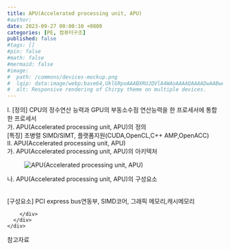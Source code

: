 ```yaml
---
title: APU(Accelerated processing unit, APU)
#author: 
date: 2023-09-27 00:00:10 +0800
categories: [PE, 컴퓨터구조]
published: false
#tags: []
#pin: false
#math: false
#mermaid: false
#image:
#  path: /commons/devices-mockup.png
#  lqip: data:image/webp;base64,UklGRpoAAABXRUJQVlA4WAoAAAAQAAAADwAABwAAQUxQSDIAAAARL0AmbZurmr57yyIiqE8oiG0bejIYEQTgqiDA9vqnsUSI6H+oAERp2HZ65qP/VIAWAFZQOCBCAAAA8AEAnQEqEAAIAAVAfCWkAALp8sF8rgRgAP7o9FDvMCkMde9PK7euH5M1m6VWoDXf2FkP3BqV0ZYbO6NA/VFIAAAA
#  alt: Responsive rendering of Chirpy theme on multiple devices.
---
```


<div class="post-wrap">
  <div class="para">
    <div class="para-title">
      I. [정의] CPU의 정수연산 능력과 GPU의 부동소수점 연산능력을 한 프로세서에 통합 한 프로세서
    </div>
    <div class="para-cntnt">
      <div class="para">
        <div class="para-title">
          가. APU(Accelerated processing unit, APU)의 정의
        </div>
        <div class="para-cntnt">
          [특징] 초병렬 SIMD/SIMT, 플랫폼지원(CUDA,OpenCL,C++ AMP,OpenACC)
        </div>
      </div>
    </div>
  </div>
  
  <div class="para">
    <div class="para-title">
      II. APU(Accelerated processing unit, APU)
    </div>
    <div class="para-cntnt">
      <div class="para">
        <div class="para-title">
          가. APU(Accelerated processing unit, APU)의 아키텍처
        </div>
        <div class="para-cntnt">
          <figure class="post-figure">
            <img src="/assets/img/posts/APU(Accelerated-processing-unit,-APU).png" alt="APU(Accelerated processing unit, APU)">
<!--            <figcaption>Source: Unveiling the Metaverse: Exploring Emerging Trends, Multifaceted Perspectives, and Future Challenges</figcaption>-->
          </figure>
        </div>
      </div>
      <div class="para">
        <div class="para-title">
          나. APU(Accelerated processing unit, APU)의 구성요소
        </div>
        <div class="para-cntnt">
          <table class="post-table">
          </table>
          [구성요소] PCI express bus연동부, SIMD코어, 그래픽 메모리,캐시메모리

        </div>
      </div>
    </div>
  </div>

  <div class="refr-wrap">
    <div class="refr-title">
        참고자료
    </div>
    <ol class="refr-list">
    <!--    <li>(나현식, 최대선) <a target="_blank" href="https://scienceon.kisti.re.kr/commons/util/originalView.do?cn=JAKO202225948430499&oCn=JAKO202225948430499&dbt=JAKO&journal=NJOU00291864">메타버스 보안 위협 요소 및 대응 방안 검토</a></li>-->
    <!--    <li>(M. Uddin, S. Manickam, H. Ullah, M. Obaidat and A. Dandoush) <a target="_blank" href="https://ieeexplore.ieee.org/abstract/document/10138386">Unveiling the Metaverse: Exploring Emerging Trends, Multifaceted Perspectives, and Future Challenges</a></li>-->
    </ol>
  </div>
</div>
